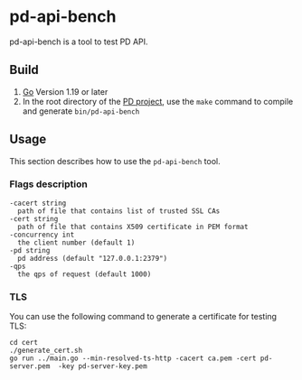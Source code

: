 pd-api-bench
========

pd-api-bench is a tool to test PD API.

## Build
1. [Go](https://golang.org/) Version 1.19 or later
2. In the root directory of the [PD project](https://github.com/tikv/pd), use the `make` command to compile and generate `bin/pd-api-bench`


## Usage

This section describes how to use the `pd-api-bench` tool.

### Flags description

```
-cacert string
  path of file that contains list of trusted SSL CAs
-cert string
  path of file that contains X509 certificate in PEM format
-concurrency int
  the client number (default 1)
-pd string
  pd address (default "127.0.0.1:2379")
-qps 
  the qps of request (default 1000)
```

### TLS

You can use the following command to generate a certificate for testing TLS:

```shell
cd cert
./generate_cert.sh
go run ../main.go --min-resolved-ts-http -cacert ca.pem -cert pd-server.pem  -key pd-server-key.pem 

```
